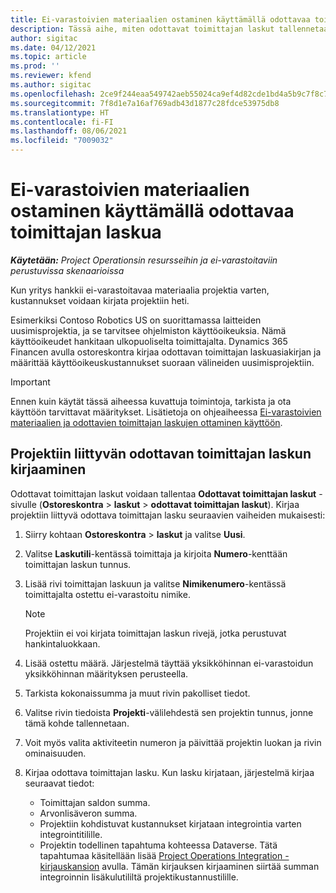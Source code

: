 ```yaml
---
title: Ei-varastoivien materiaalien ostaminen käyttämällä odottavaa toimittajan laskua
description: Tässä aihe, miten odottavat toimittajan laskut tallennetaan.
author: sigitac
ms.date: 04/12/2021
ms.topic: article
ms.prod: ''
ms.reviewer: kfend
ms.author: sigitac
ms.openlocfilehash: 2ce9f244eaa549742aeb55024ca9ef4d82cde1bd4a5b9c7f8c762cf72e0da83f
ms.sourcegitcommit: 7f8d1e7a16af769adb43d1877c28fdce53975db8
ms.translationtype: HT
ms.contentlocale: fi-FI
ms.lasthandoff: 08/06/2021
ms.locfileid: "7009032"
---
```

# <a name="purchase-non-stocked-materials-using-a-pending-vendor-invoice"></a>Ei-varastoivien materiaalien ostaminen käyttämällä odottavaa toimittajan laskua

_**Käytetään:** Project Operationsin resursseihin ja ei-varastoitaviin perustuvissa skenaarioissa_

Kun yritys hankkii ei-varastoitavaa materiaalia projektia varten, kustannukset voidaan kirjata projektiin heti. 

Esimerkiksi Contoso Robotics US on suorittamassa laitteiden uusimisprojektia, ja se tarvitsee ohjelmiston käyttöoikeuksia. Nämä käyttöoikeudet hankitaan ulkopuoliselta toimittajalta.  Dynamics 365 Financen avulla ostoreskontra kirjaa odottavan toimittajan laskuasiakirjan ja määrittää käyttöoikeuskustannukset suoraan välineiden uusimisprojektiin. 

> [!IMPORTANT]
> Ennen kuin käytät tässä aiheessa kuvattuja toimintoja, tarkista ja ota käyttöön tarvittavat määritykset. Lisätietoja on ohjeaiheessa [Ei-varastoivien materiaalien ja odottavien toimittajan laskujen ottaminen käyttöön](configure-materials-nonstocked.md). 

## <a name="post-a-project-related-pending-vendor-invoice"></a>Projektiin liittyvän odottavan toimittajan laskun kirjaaminen 

Odottavat toimittajan laskut voidaan tallentaa **Odottavat toimittajan laskut** -sivulle (**Ostoreskontra** > **laskut** > **odottavat toimittajan laskut**). Kirjaa projektiin liittyvä odottava toimittajan lasku seuraavien vaiheiden mukaisesti:

1. Siirry kohtaan **Ostoreskontra** > **laskut** ja valitse **Uusi**. 
2. Valitse **Laskutili**-kentässä toimittaja ja kirjoita **Numero**-kenttään toimittajan laskun tunnus.
3. Lisää rivi toimittajan laskuun ja valitse **Nimikenumero**-kentässä toimittajalta ostettu ei-varastoitu nimike. 

    > [!NOTE]
    > Projektiin ei voi kirjata toimittajan laskun rivejä, jotka perustuvat hankintaluokkaan. 
    
5. Lisää ostettu määrä. Järjestelmä täyttää yksikköhinnan ei-varastoidun yksikköhinnan määrityksen perusteella. 
6. Tarkista kokonaissumma ja muut rivin pakolliset tiedot.
7. Valitse rivin tiedoista **Projekti**-välilehdestä sen projektin tunnus, jonne tämä kohde tallennetaan.
8. Voit myös valita aktiviteetin numeron ja päivittää projektin luokan ja rivin ominaisuuden.
9. Kirjaa odottava toimittajan lasku. Kun lasku kirjataan, järjestelmä kirjaa seuraavat tiedot:
    
    - Toimittajan saldon summa.
    - Arvonlisäveron summa.
    - Projektiin kohdistuvat kustannukset kirjataan integrointia varten integrointitilille.
    - Projektin todellinen tapahtuma kohteessa Dataverse. Tätä tapahtumaa käsitellään lisää [Project Operations Integration -kirjauskansion](../project-accounting/project-operations-integration-journal.md) avulla. Tämän kirjauksen kirjaaminen siirtää summan integroinnin lisäkulutililtä projektikustannustilille.
